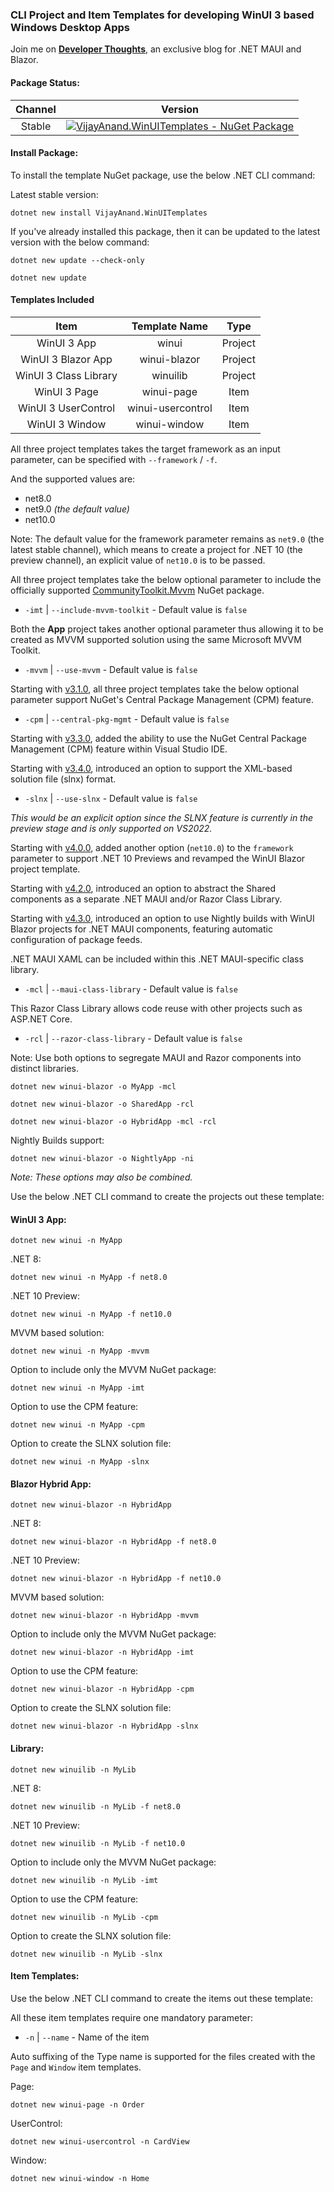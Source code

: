 ### CLI Project and Item Templates for developing WinUI 3 based Windows Desktop Apps

Join me on [**Developer Thoughts**](https://egvijayanand.in/ "Developer Thoughts"), an exclusive blog for .NET MAUI and Blazor.

#### Package Status:

|Channel|Version|
|:---:|:---:|
|Stable|[![VijayAnand.WinUITemplates - NuGet Package](https://badgen.net/nuget/v/VijayAnand.WinUITemplates/?icon=nuget&foo=bar)](https://www.nuget.org/packages/VijayAnand.WinUITemplates/ "WinUI CLI Templates (Stable)")|
<!--
|Preview|[![VijayAnand.WinUITemplates - NuGet Package](https://badgen.net/nuget/v/VijayAnand.WinUITemplates/latest?icon=nuget)](https://www.nuget.org/packages/VijayAnand.WinUITemplates/absoluteLatest "WinUI CLI Templates (Preview)")|
-->

<!-- CLI project template for developing `WinUI 3` App and Class Library and is named as `winui` and `winuilib` respectively. -->

#### Install Package:

To install the template NuGet package, use the below .NET CLI command:

Latest stable version:

```shell
dotnet new install VijayAnand.WinUITemplates
```

<!--
Latest preview version:

```shell
dotnet new install VijayAnand.WinUITemplates::2.2.0-preview.4
```
-->

If you've already installed this package, then it can be updated to the latest version with the below command:

```shell
dotnet new update --check-only
```

```shell
dotnet new update
```

#### Templates Included

|Item|Template Name|Type|
|:---:|:---:|:---:|
|WinUI 3 App|winui|Project|
|WinUI 3 Blazor App|winui-blazor|Project|
|WinUI 3 Class Library|winuilib|Project|
|WinUI 3 Page|winui-page|Item|
|WinUI 3 UserControl|winui-usercontrol|Item|
|WinUI 3 Window|winui-window|Item|

All three project templates takes the target framework as an input parameter, can be specified with `--framework` / `-f`.

And the supported values are:

* net8.0
* net9.0 *(the default value)*
* net10.0

Note: The default value for the framework parameter remains as `net9.0` (the latest stable channel), which means to create a project for .NET 10 (the preview channel), an explicit value of `net10.0` is to be passed.

All three project templates take the below optional parameter to include the officially supported [CommunityToolkit.Mvvm](https://www.nuget.org/packages/CommunityToolkit.Mvvm) NuGet package.

* `-imt` | `--include-mvvm-toolkit` - Default value is `false`

Both the **App** project takes another optional parameter thus allowing it to be created as MVVM supported solution using the same Microsoft MVVM Toolkit.

* `-mvvm` | `--use-mvvm` - Default value is `false`

Starting with [v3.1.0](https://www.nuget.org/packages/VijayAnand.WinUITemplates/3.1.0), all three project templates take the below optional parameter support NuGet's Central Package Management (CPM) feature.

* `-cpm` | `--central-pkg-mgmt` - Default value is `false`

Starting with [v3.3.0](https://www.nuget.org/packages/VijayAnand.WinUITemplates/3.3.0), added the ability to use the NuGet Central Package Management (CPM) feature within Visual Studio IDE.

Starting with [v3.4.0](https://www.nuget.org/packages/VijayAnand.WinUITemplates/3.4.0), introduced an option to support the XML-based solution file (slnx) format.

* `-slnx` | `--use-slnx` - Default value is `false`

*This would be an explicit option since the SLNX feature is currently in the preview stage and is only supported on VS2022.*

Starting with [v4.0.0](https://www.nuget.org/packages/VijayAnand.WinUITemplates/4.0.0), added another option (`net10.0`) to the `framework` parameter to support .NET 10 Previews and revamped the WinUI Blazor project template.

Starting with [v4.2.0](https://www.nuget.org/packages/VijayAnand.WinUITemplates/4.2.0), introduced an option to abstract the Shared components as a separate .NET MAUI and/or Razor Class Library.

Starting with [v4.3.0](https://www.nuget.org/packages/VijayAnand.WinUITemplates/4.3.0), introduced an option to use Nightly builds with WinUI Blazor projects for .NET MAUI components, featuring automatic configuration of package feeds.

.NET MAUI XAML can be included within this .NET MAUI-specific class library.

* `-mcl` | `--maui-class-library` - Default value is `false`

This Razor Class Library allows code reuse with other projects such as ASP.NET Core.

* `-rcl` | `--razor-class-library` - Default value is `false`

Note: Use both options to segregate MAUI and Razor components into distinct libraries.

```shell
dotnet new winui-blazor -o MyApp -mcl
```

```shell
dotnet new winui-blazor -o SharedApp -rcl
```

```shell
dotnet new winui-blazor -o HybridApp -mcl -rcl
```

Nightly Builds support:

```shell
dotnet new winui-blazor -o NightlyApp -ni
```

*Note: These options may also be combined.*

<!-- CLI item template for `WinUI 3` Page, UserControl, and Window and is named as `winui-page`, `winui-usercontrol`, and `winui-window` respectively. -->

Use the below .NET CLI command to create the projects out these template:

#### WinUI 3 App:

```shell
dotnet new winui -n MyApp
```

.NET 8:
```shell
dotnet new winui -n MyApp -f net8.0
```

.NET 10 Preview:
```shell
dotnet new winui -n MyApp -f net10.0
```

MVVM based solution:
```shell
dotnet new winui -n MyApp -mvvm
```

Option to include only the MVVM NuGet package:
```shell
dotnet new winui -n MyApp -imt
```

Option to use the CPM feature:
```shell
dotnet new winui -n MyApp -cpm
```

Option to create the SLNX solution file:
```shell
dotnet new winui -n MyApp -slnx
```

#### Blazor Hybrid App:

```shell
dotnet new winui-blazor -n HybridApp
```

.NET 8:
```shell
dotnet new winui-blazor -n HybridApp -f net8.0
```

.NET 10 Preview:
```shell
dotnet new winui-blazor -n HybridApp -f net10.0
```

MVVM based solution:
```shell
dotnet new winui-blazor -n HybridApp -mvvm
```

Option to include only the MVVM NuGet package:
```shell
dotnet new winui-blazor -n HybridApp -imt
```

Option to use the CPM feature:
```shell
dotnet new winui-blazor -n HybridApp -cpm
```

Option to create the SLNX solution file:
```shell
dotnet new winui-blazor -n HybridApp -slnx
```

#### Library:

```shell
dotnet new winuilib -n MyLib
```

.NET 8:
```shell
dotnet new winuilib -n MyLib -f net8.0
```

.NET 10 Preview:
```shell
dotnet new winuilib -n MyLib -f net10.0
```

Option to include only the MVVM NuGet package:
```shell
dotnet new winuilib -n MyLib -imt
```

Option to use the CPM feature:
```shell
dotnet new winuilib -n MyLib -cpm
```

Option to create the SLNX solution file:
```shell
dotnet new winuilib -n MyLib -slnx
```

#### Item Templates:

Use the below .NET CLI command to create the items out these template:

All these item templates require one mandatory parameter:

* `-n` | `--name` - Name of the item

Auto suffixing of the Type name is supported for the files created with the `Page` and `Window` item templates.

Page:
```shell
dotnet new winui-page -n Order
```

UserControl:
```shell
dotnet new winui-usercontrol -n CardView
```

Window:
```shell
dotnet new winui-window -n Home
```
